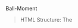 Ball-Moment
      
      
>HTML Structure:
      The <title> tag sets the title of the web page, which is currently set to "Document."
>Ball Container:
      Inside the <body>, there's a <div> element with the id "ball." This <div> represents the red ball.
      It has inline CSS styling to set its appearance, including a red background color, position (absolute), size (100x100 pixels), and initial position (top: 100px, left: 100px).
>JavaScript:
      The <script> tag contains JavaScript code.
      Variables varx and vary are initialized to 200, representing the horizontal and vertical movement distances for the ball.
      If the ball reaches the boundaries defined by x1, x2, y1, or y2, the direction is reversed using dir1 and dir2.
      Finally, the function updates the ball's position by setting its left and top CSS properties.
>setInterval:
      setInterval is used to repeatedly call the move function at regular intervals (every 1000 milliseconds or 1 second).
      This creates the effect of the ball moving within the specified boundaries
